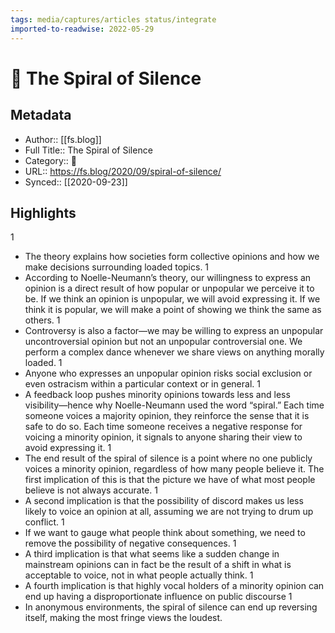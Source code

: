```yaml
---
tags: media/captures/articles status/integrate
imported-to-readwise: 2022-05-29
---
```

# 📰 The Spiral of Silence

## Metadata
- Author:: [[fs.blog]]
- Full Title:: The Spiral of Silence
- Category:: 📰
- URL:: https://fs.blog/2020/09/spiral-of-silence/
- Synced:: [[2020-09-23]]

## Highlights
1
- The theory explains how societies form collective opinions and how we make decisions surrounding loaded topics.
1
- According to Noelle-Neumann’s theory, our willingness to express an opinion is a direct result of how popular or unpopular we perceive it to be. If we think an opinion is unpopular, we will avoid expressing it. If we think it is popular, we will make a point of showing we think the same as others.
1
- Controversy is also a factor—we may be willing to express an unpopular uncontroversial opinion but not an unpopular controversial one. We perform a complex dance whenever we share views on anything morally loaded.
1
- Anyone who expresses an unpopular opinion risks social exclusion or even ostracism within a particular context or in general.
1
- A feedback loop pushes minority opinions towards less and less visibility—hence why Noelle-Neumann used the word “spiral.” Each time someone voices a majority opinion, they reinforce the sense that it is safe to do so. Each time someone receives a negative response for voicing a minority opinion, it signals to anyone sharing their view to avoid expressing it.
1
- The end result of the spiral of silence is a point where no one publicly voices a minority opinion, regardless of how many people believe it. The first implication of this is that the picture we have of what most people believe is not always accurate.
1
- A second implication is that the possibility of discord makes us less likely to voice an opinion at all, assuming we are not trying to drum up conflict.
1
- If we want to gauge what people think about something, we need to remove the possibility of negative consequences.
1
- A third implication is that what seems like a sudden change in mainstream opinions can in fact be the result of a shift in what is acceptable to voice, not in what people actually think.
1
- A fourth implication is that highly vocal holders of a minority opinion can end up having a disproportionate influence on public discourse
1
- In anonymous environments, the spiral of silence can end up reversing itself, making the most fringe views the loudest.
